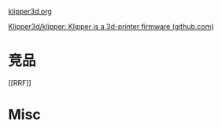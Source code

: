 

[klipper3d.org](https://www.klipper3d.org/)

[Klipper3d/klipper: Klipper is a 3d-printer firmware (github.com)](https://github.com/Klipper3d/klipper)




# 竞品

[[RRF]]

# Misc


